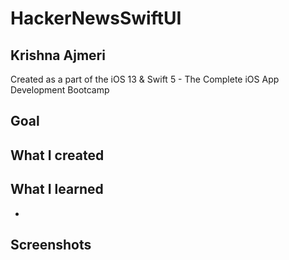 # HackerNewsSwiftUI

## Krishna Ajmeri

Created as a part of the iOS 13 & Swift 5 - The Complete iOS App Development Bootcamp

## Goal


## What I created


## What I learned

* 

## Screenshots

